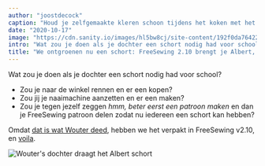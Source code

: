 ```yaml
---
author: "joostdecock"
caption: "Houd je zelfgemaakte kleren schoon tijdens het koken met het Albert schort"
date: "2020-10-17"
image: "https://cdn.sanity.io/images/hl5bw8cj/site-content/192f0da76422475ea9a36b7988d70f69bb89bbaf-1920x1282.jpg"
intro: "Wat zou je doen als je dochter een schort nodig had voor school?"
title: "We ontgroenen nu een schort: FreeSewing 2.10 brengt je Albert, een bescheiden schortpatroon"
---
```



Wat zou je doen als je dochter een schort nodig had voor school?

 - Zou je naar de winkel rennen en er een kopen?
 - Zou jij je naaimachine aanzetten en er een maken?
 - Zou je tegen jezelf zeggen _hmm, beter eerst een patroon maken_ en dan je FreeSewing patroon delen zodat nu iedereen een schort kan hebben?

Omdat [dat is wat Wouter deed](/showcase/albert-by-wouter/), hebben we het verpakt in FreeSewing v2.10, en [voila](/designs/albert/).

![Wouter's dochter draagt het Albert schort](https://posts.freesewing.org/uploads/albert_08ccbfc95b.jpg)


